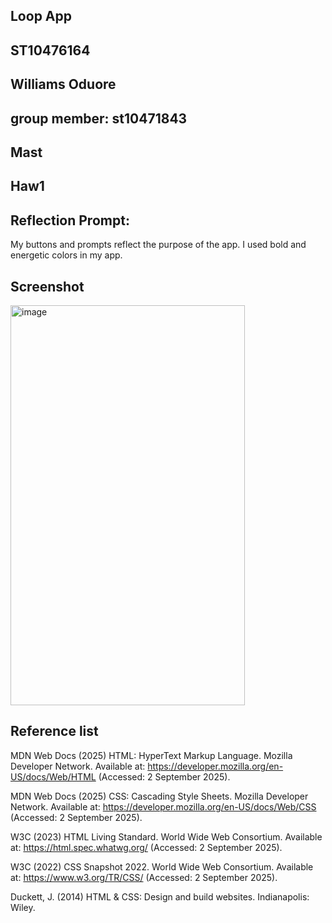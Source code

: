 ## Loop App
## ST10476164
## Williams Oduore
## group member: st10471843
## Mast
## Haw1

## Reflection Prompt:
My buttons and prompts reflect the purpose of the app. I used bold and energetic colors in my app.


## Screenshot 
<img width="375" height="640" alt="image" src="https://github.com/user-attachments/assets/a4a90dca-b023-4c14-8631-6b2742e5e839" />


## Reference list
MDN Web Docs (2025) HTML: HyperText Markup Language. Mozilla Developer Network. Available at: https://developer.mozilla.org/en-US/docs/Web/HTML
 (Accessed: 2 September 2025).

MDN Web Docs (2025) CSS: Cascading Style Sheets. Mozilla Developer Network. Available at: https://developer.mozilla.org/en-US/docs/Web/CSS
 (Accessed: 2 September 2025).

W3C (2023) HTML Living Standard. World Wide Web Consortium. Available at: https://html.spec.whatwg.org/
 (Accessed: 2 September 2025).

W3C (2022) CSS Snapshot 2022. World Wide Web Consortium. Available at: https://www.w3.org/TR/CSS/
 (Accessed: 2 September 2025).

Duckett, J. (2014) HTML & CSS: Design and build websites. Indianapolis: Wiley.

